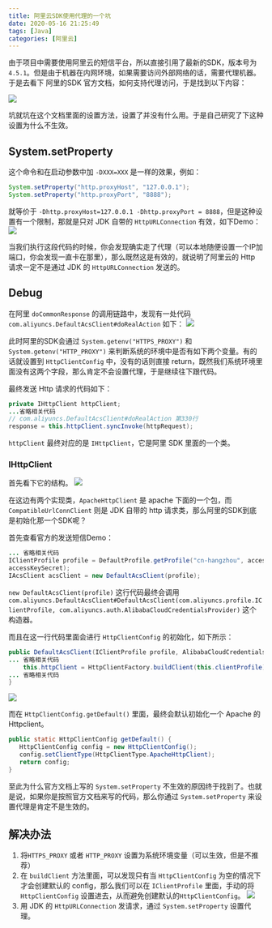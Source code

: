 ```yaml
---
title: 阿里云SDK使用代理的一个坑
date: 2020-05-16 21:25:49
tags: [Java]
categories: [阿里云]
---
```

由于项目中需要使用阿里云的短信平台，所以直接引用了最新的SDK，版本号为 `4.5.1`。但是由于机器在内网环境，如果需要访问外部网络的话，需要代理机器。于是去看下 阿里的SDK 官方文档，如何支持代理访问，于是找到以下内容：

![](https://szhtc-1252780558.cos.ap-shanghai.myqcloud.com/%E6%96%87%E7%AB%A0/%E9%98%BF%E9%87%8CSDK%E7%9A%84%E5%9D%91/%E9%98%BF%E9%87%8CSDK%E4%BB%A3%E7%90%86.png)

坑就坑在这个文档里面的设置方法，设置了并没有什么用。于是自己研究了下这种设置为什么不生效。


## System.setProperty
这个命令和在启动参数中加 `-DXXX=XXX` 是一样的效果，例如：
```java
System.setProperty("http.proxyHost", "127.0.0.1"); 
System.setProperty("http.proxyPort", "8888");
```

就等价于 `-Dhttp.proxyHost=127.0.0.1 -Dhttp.proxyPort = 8888`，但是这种设置有一个限制，那就是只对 JDK 自带的 `HttpURLConnection` 有效，如下Demo：
![](https://szhtc-1252780558.cos.ap-shanghai.myqcloud.com/%E6%96%87%E7%AB%A0/%E9%98%BF%E9%87%8CSDK%E7%9A%84%E5%9D%91/JDK%E7%9A%84Http%E4%BB%A3%E7%90%86.png)

当我们执行这段代码的时候，你会发现确实走了代理（可以本地随便设置一个IP加端口，你会发现一直卡在那里），那么既然这是有效的，就说明了阿里云的 Http 请求一定不是通过 JDK 的 `HttpURLConnection` 发送的。

## Debug
在阿里 `doCommonResponse` 的调用链路中，发现有一处代码 `com.aliyuncs.DefaultAcsClient#doRealAction` 如下：
![](https://szhtc-1252780558.cos.ap-shanghai.myqcloud.com/%E6%96%87%E7%AB%A0/%E9%98%BF%E9%87%8CSDK%E7%9A%84%E5%9D%91/ali-http-proxy.png)

此时阿里的SDK会通过 `System.getenv("HTTPS_PROXY")` 和 `System.getenv("HTTP_PROXY")` 来判断系统的环境中是否有如下两个变量。有的话就设置到 `HttpClientConfig` 中，没有的话则直接  return，既然我们系统环境里面没有这两个字段，那么肯定不会设置代理，于是继续往下跟代码。

最终发送 Http 请求的代码如下：
```java
private IHttpClient httpClient;
...省略相关代码
// com.aliyuncs.DefaultAcsClient#doRealAction 第330行
response = this.httpClient.syncInvoke(httpRequest);
```
`httpClient` 最终对应的是 `IHttpClient`，它是阿里 SDK 里面的一个类。
### IHttpClient
首先看下它的结构。
![](https://szhtc-1252780558.cos.ap-shanghai.myqcloud.com/%E6%96%87%E7%AB%A0/%E9%98%BF%E9%87%8CSDK%E7%9A%84%E5%9D%91/ali-class-struct.png)

在这边有两个实现类，`ApacheHttpClient` 是 apache 下面的一个包，而 `CompatibleUrlConnClient` 则是 JDK 自带的 http 请求类，那么阿里的SDK到底是初始化那一个SDK呢？

首先查看官方的发送短信Demo：
```java
... 省略相关代码
IClientProfile profile = DefaultProfile.getProfile("cn-hangzhou", accessKeyId,
accessKeySecret);
IAcsClient acsClient = new DefaultAcsClient(profile);
```
`new DefaultAcsClient(profile)` 这行代码最终会调用
`com.aliyuncs.DefaultAcsClient#DefaultAcsClient(com.aliyuncs.profile.IClientProfile, com.aliyuncs.auth.AlibabaCloudCredentialsProvider)` 这个构造器。

而且在这一行代码里面会进行 `HttpClientConfig` 的初始化，如下所示：

```java
public DefaultAcsClient(IClientProfile profile, AlibabaCloudCredentialsProvider credentialsProvider) {
... 省略相关代码
    this.httpClient = HttpClientFactory.buildClient(this.clientProfile);
... 省略相关代码
}
```

![](https://szhtc-1252780558.cos.ap-shanghai.myqcloud.com/%E6%96%87%E7%AB%A0/%E9%98%BF%E9%87%8CSDK%E7%9A%84%E5%9D%91/default-config.png)

 而在 `HttpClientConfig.getDefault()` 里面，最终会默认初始化一个 Apache 的 Httpclient。
 ```java
public static HttpClientConfig getDefault() {
    HttpClientConfig config = new HttpClientConfig();
    config.setClientType(HttpClientType.ApacheHttpClient);
    return config;
}
```
至此为什么官方文档上写的 `System.setProperty` 不生效的原因终于找到了。也就是说，如果你是按照官方文档来写的代码，那么你通过 `System.setProperty` 来设置代理是肯定不是生效的。

## 解决办法
1. 将`HTTPS_PROXY` 或者 `HTTP_PROXY` 设置为系统环境变量（可以生效，但是不推荐）
2. 在 `buildClient` 方法里面，可以发现只有当 `HttpClientConfig` 为空的情况下才会创建默认的 config，那么我们可以在 `IClientProfile` 里面，手动的将 `HttpClientConfig` 设置进去，从而避免创建默认的`HttpClientConfig`。
![](https://szhtc-1252780558.cos.ap-shanghai.myqcloud.com/%E6%96%87%E7%AB%A0/%E9%98%BF%E9%87%8CSDK%E7%9A%84%E5%9D%91/solve-plan.png)
3. 用 JDK 的 `HttpURLConnection` 发请求，通过 `System.setProperty` 设置代理。